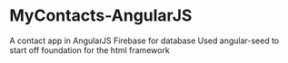 # MyContacts-AngularJS
A contact app in AngularJS
Firebase for database
Used angular-seed to start off
foundation for the html framework
